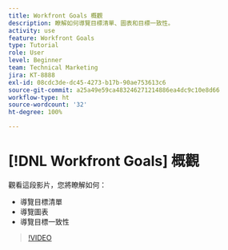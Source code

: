```yaml
---
title: Workfront Goals 概觀
description: 瞭解如何導覽目標清單、圖表和目標一致性。
activity: use
feature: Workfront Goals
type: Tutorial
role: User
level: Beginner
team: Technical Marketing
jira: KT-8888
exl-id: 08cdc3de-dc45-4273-b17b-90ae753613c6
source-git-commit: a25a49e59ca483246271214886ea4dc9c10e8d66
workflow-type: ht
source-wordcount: '32'
ht-degree: 100%

---
```


# [!DNL Workfront Goals] 概觀

觀看這段影片，您將瞭解如何：

* 導覽目標清單
* 導覽圖表
* 導覽目標一致性

>[!VIDEO](https://video.tv.adobe.com/v/335182/?quality=12&learn=on)
